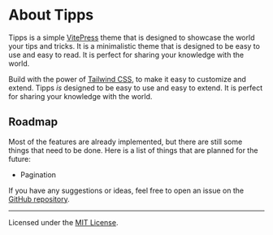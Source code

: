 # About Tipps

Tipps is a simple [VitePress](https://vitepress.vuejs.org/) theme that is designed to showcase the world your tips and tricks. It is a minimalistic theme that is designed to be easy to use and easy to read. It is perfect for sharing your knowledge with the world.

Build with the power of [Tailwind CSS](https://tailwindcss.com/), to make it easy to customize and extend. Tipps _is_ designed to be easy to use and easy to extend. It is perfect for sharing your knowledge with the world.

## Roadmap

Most of the features are already implemented, but there are still some things that need to be done. Here is a list of things that are planned for the future:

- Pagination

If you have any suggestions or ideas, feel free to open an issue on the [GitHub repository](https://github.com/GabsEdits/tipps).

---

Licensed under the [MIT License](https://github.com/GabsEdits/tipps/blob/main/LICENSE).
